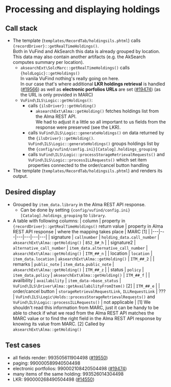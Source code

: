 # Processing and displaying holdings

## Call stack

* The template (`templates/RecordTab/holdingsils.phtml`) calls `{recordDriver}::getRealTimeHoldings()`.  
  Both in VuFind and AkSearch this data is already grouped by location.  
  This data may also contain another artifacts (e.g. the AkSearch computes summary per location).
  * `aksearchExt\SolcMarc::getRealTimeHoldings()` calls `{holdLogic}::getHoldings()`  
    In vanila VuFind nothing's really going on here.  
    In our case that's where additional **LKR holdings retrieval** is handled ([#19566](https://redmine.acdh.oeaw.ac.at/issues/19566))
    as well as **electronic porfolios URLs** are set ([#19474](https://redmine.acdh.oeaw.ac.at/issues/19474)) (as the URL is only provided in MARC)
  * `VuFind\ILS\Logic::getHoldings()`:
    * calls `{ilsDriver}::getHolding()`
        * `aksearchExt\Alma::getHolding()` fetches holdings list from the Alma REST API.  
          We had to adjust it a little so all important to us fields from the response were preserved (see the LKR).
    * calls `VuFind\ILS\Logic::generateHoldings()` on data returned by the `{ilsDriver}::getHolding()`.  
      `VuFind\ILS\Logic::generateHoldings()` groups holdings list by the `{config/vufind/config.ini}[Catalog].holdings_grouping`
    * calls `VuFind\ILS\Logic::processStorageRetrievalRequests()` and `VuFind\ILS\Logic::processILLRequests()`
      which set item properties connected to the order/cancel button handling
* The template (`templates/RecordTab/holdingsils.phtml`) and renders its output.

## Desired display

* Grouped by `item_data.library` in the Alma REST API response.
  * Can be done by setting `{config/vufind/config.ini}[Catalog].holdings_grouping` to `library`.
* A table with following columns:
  | column | property in `{recordDriver}::getRealTimeHoldings()` return value | property in Alma REST API response | where the mapping takes place | MARC [1] |
  |---|---|---|---|---|---|
  | signature   | `callnumber`              | `holding_data.call_number`          | `aksearchExt\Alma::getHolding()` | `852_8#_h`     |
  | signature2  | `alternative_call_number` | `item_data.alternative_call_number` | `aksearchExt\Alma::getHolding()` | `ITM_##_n`     |
  | location    | `location`                | `item_data.location`                | `aksearchExt\Alma::getHolding()` | `ITM_##_2`     |
  | remarks     | `public_note`             | `item_data.public_note`             | `aksearchExt\Alma::getHolding()` | `ITM_##_z`     |
  | status      | `policy`                  | `item_data.policy`                  | `aksearchExt\Alma::getHolding()` | `ITM_##_f`     |
  | availbility | `availability`            | `item_data->base_status`            | `VuFind\ILS\Driver\Alma::getAvailabilityFromItem()` [2] | `ITM_##_e`     |
  | order/cancel button | `storageRetrievalRequestLink`, `ILLRequestLink` | ???   | `VuFind\ILS\Logic\Holds::processStorageRetrievalRequests()` and `VuFind\ILS\Logic::processILLRequests()` | not applicable |
  [1] We shouldn't read this information from MARC, just it can be handy to be able to check if what we read from the Alma REST API matches the MARC value
      or to find the right field in the Alma REST API response by knowing its value from MARC.
  [2] Called by `aksearchExt\Alma::getHolding()`

## Test cases

* all fields render: 993505611904498 ([#19550](https://redmine.acdh.oeaw.ac.at/issues/14550#note-40))
* paging: 990000589940504498
* electronic portfolios: 990002108420504498 ([#19474](https://redmine.acdh.oeaw.ac.at/issues/19474))
* many items of the same holding: 993526014304498
* LKR: 990000268490504498 ([#14550](https://redmine.acdh.oeaw.ac.at/issues/14550))
